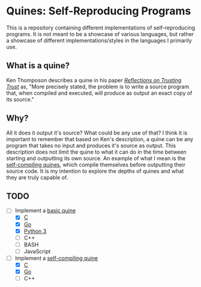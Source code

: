 # Quines: Self-Reproducing Programs

This is a repository containing different implementations of
self-reproducing programs. It is not meant to be a showcase of various
languages, but rather a showcase of different implementations/styles in
the languages I primarily use.

## What is a quine?

Ken Thomposon describes a quine in his paper [*Reflections on Trusting
Trust*](https://github.com/oglinuk/ken-thompsons-rott-quine/blob/master/rott.pdf)
as, "More precisely stated, the problem is to write a source program
that, when compiled and executed, will produce as output an exact copy of
its source."

## Why?

All it does it output it's source? What could be any use of that? I think
it is important to remember that based on Ken's description, a quine can
be any program that takes no input and produces it's source as output.
This description does not limit the quine to what it can do in the time
between starting and outputting its own source. An example of what I mean
is the [self-compiling quines](self-compiling), which compile themselves
before outputting their source code. It is my intention to explore the
depths of quines and what they are truly capable of.

## TODO

* [ ] Implement a [basic quine](basic)
	* [X] [C](basic/c)
	* [X] [Go](basic/go)
	* [X] [Python 3](basic/python)
	* [ ] C++
	* [ ] BASH
	* [ ] JavaScript

* [ ] Implement a [self-compiling quine](self-compiling)
	* [X] [C](self-compiling/c)
	* [X] [Go](self-compiling/go)
	* [ ] C++
